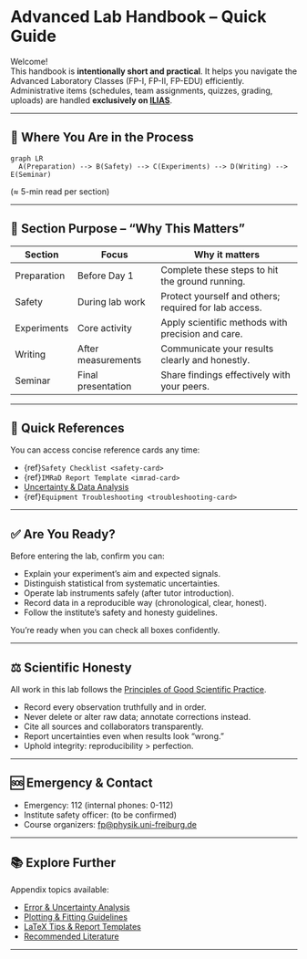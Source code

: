 # Advanced Lab Handbook – Quick Guide

Welcome!  
This handbook is **intentionally short and practical**. It helps you navigate the Advanced Laboratory Classes (FP-I, FP-II, FP-EDU) efficiently.  
Administrative items (schedules, team assignments, quizzes, grading, uploads) are handled **exclusively on [ILIAS](https://ilias.uni-freiburg.de/goto.php/crs/4019573)**.

---

## 🧭 Where You Are in the Process
```{mermaid}
graph LR
  A(Preparation) --> B(Safety) --> C(Experiments) --> D(Writing) --> E(Seminar)
```
(≈ 5-min read per section)

---

## 🎯 Section Purpose – “Why This Matters”

| Section | Focus | Why it matters |
| --- | --- | --- |
| Preparation | Before Day 1 | Complete these steps to hit the ground running. |
| Safety | During lab work | Protect yourself and others; required for lab access. |
| Experiments | Core activity | Apply scientific methods with precision and care. |
| Writing | After measurements | Communicate your results clearly and honestly. |
| Seminar | Final presentation | Share findings effectively with your peers. |

---

## 🧩 Quick References

You can access concise reference cards any time:
- {ref}`Safety Checklist <safety-card>`
- {ref}`IMRaD Report Template <imrad-card>`
- [Uncertainty & Data Analysis](appendix/data-analysis/uncertainty)
- {ref}`Equipment Troubleshooting <troubleshooting-card>`


---

## ✅ Are You Ready?

Before entering the lab, confirm you can:
- Explain your experiment’s aim and expected signals.
- Distinguish statistical from systematic uncertainties.
- Operate lab instruments safely (after tutor introduction).
- Record data in a reproducible way (chronological, clear, honest).
- Follow the institute’s safety and honesty guidelines.

You’re ready when you can check all boxes confidently.

---

## ⚖️ Scientific Honesty

All work in this lab follows the [Principles of Good Scientific Practice](https://www.physik.uni-freiburg.de/redlichkeit-en).
- Record every observation truthfully and in order.
- Never delete or alter raw data; annotate corrections instead.
- Cite all sources and collaborators transparently.
- Report uncertainties even when results look “wrong.”
- Uphold integrity: reproducibility > perfection.

---

## 🆘 Emergency & Contact
- Emergency: 112 (internal phones: 0-112)
- Institute safety officer: (to be confirmed)
- Course organizers: fp@physik.uni-freiburg.de

---

## 📚 Explore Further

Appendix topics available:
- [Error & Uncertainty Analysis](appendix/data-analysis/uncertainty)
- [Plotting & Fitting Guidelines](appendix/data-analysis/overview)
- [LaTeX Tips & Report Templates](appendix/templates)
- [Recommended Literature](appendix/library)

---
